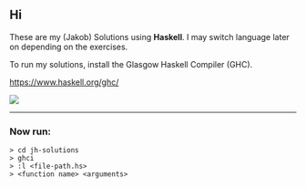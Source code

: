 ## Hi
These are my (Jakob) Solutions using **Haskell**.
I may switch language later on depending on the exercises.

To run my solutions, install the Glasgow Haskell Compiler (GHC).

https://www.haskell.org/ghc/

![](https://preview.redd.it/eyvhhjkdb3671.jpg?width=960&crop=smart&auto=webp&s=54d5232167b0b36652416f0f281dfe66ca7cdd04)
_________________________________________________________________
### Now run:
    > cd jh-solutions
    > ghci
    > :l <file-path.hs>
    > <function name> <arguments>